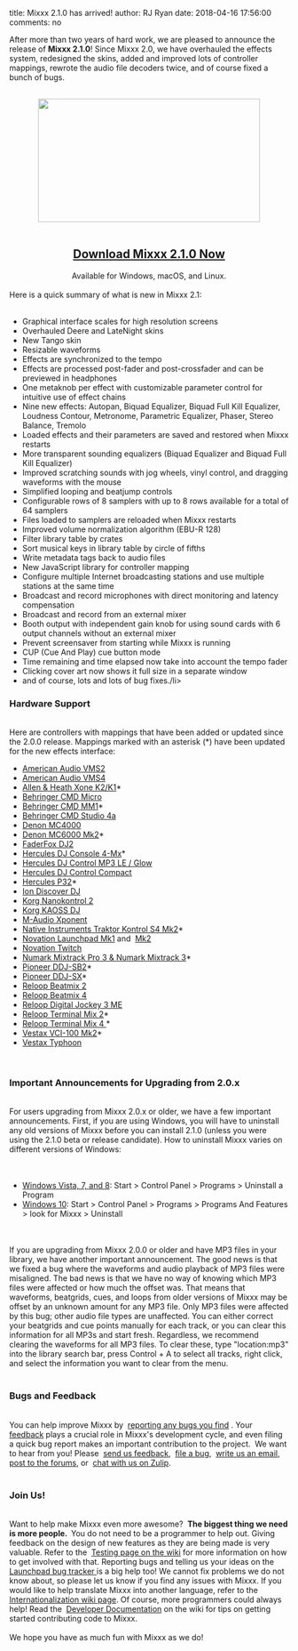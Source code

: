 title: Mixxx 2.1.0 has arrived!
author: RJ Ryan
date: 2018-04-16 17:56:00
comments: no

After more than two years of hard work, we are pleased to announce the release of <b>Mixxx 2.1.0</b>! Since Mixxx 2.0, we have overhauled the effects system, redesigned the skins, added and improved lots of controller mappings, rewrote the audio file decoders twice, and of course fixed a bunch of bugs.<br />
<div style="orphans: auto; text-align: start; text-indent: 0px; widows: auto;">
  <div style="font-family: times; font-variant-east-asian: normal; font-variant-numeric: normal; line-height: normal; margin: 0px;">
    <br />
    <div class="separator" style="clear: both; text-align: center;">
      <a href="{static}/images/news/2.1/splash.png" imageanchor="1" style="margin-left: 1em; margin-right: 1em;">
        <img border="0" data-original-height="450" data-original-width="800" height="222" src="{static}/images/news/2.1/splash.png" width="400" />
      </a>
    </div>
    <div class="separator" style="clear: both; text-align: center;">
    </div>
    <br />
  </div>
  <div style="text-align: center;">
    <div class="separator" style="clear: both;">
    </div>
    <div class="separator" style="clear: both;">
    </div>
    <h2>
      <a href="http://www.mixxx.org/download/?utm_source=blog&amp;utm_medium=blog&amp;utm_campaign=210_release" target="_blank">Download Mixxx 2.1.0 Now</a>
    </h2>
  </div>
  <div style="text-align: center;">Available for Windows, macOS, and Linux.
  </div>
  <br />Here is a quick summary of what is new in Mixxx 2.1:
  <br />
  <br />
  <ul>
    <li>Graphical interface scales for high resolution screens</li>
    <li>Overhauled Deere and LateNight skins</li>
    <li>New Tango skin</li>
    <li>Resizable waveforms</li>
    <li>Effects are synchronized to the tempo</li>
    <li>Effects are processed post-fader and post-crossfader and can be previewed in headphones</li>
    <li>One metaknob per effect with customizable parameter control for intuitive use of effect chains</li>
    <li>Nine new effects: Autopan, Biquad Equalizer, Biquad Full Kill Equalizer, Loudness Contour, Metronome, Parametric Equalizer, Phaser, Stereo Balance, Tremolo</li>
    <li>Loaded effects and their parameters are saved and restored when Mixxx restarts</li>
    <li>More transparent sounding equalizers (Biquad Equalizer and Biquad Full Kill Equalizer)</li>
    <li>Improved scratching sounds with jog wheels, vinyl control, and dragging waveforms with the mouse</li>
    <li>Simplified looping and beatjump controls</li>
    <li>Configurable rows of 8 samplers with up to 8 rows available for a total of 64 samplers</li>
    <li>Files loaded to samplers are reloaded when Mixxx restarts</li>
    <li>Improved volume normalization algorithm (EBU-R 128)</li>
    <li>Filter library table by crates</li>
    <li>Sort musical keys in library table by circle of fifths</li>
    <li>Write metadata tags back to audio files</li>
    <li>New JavaScript library for controller mapping</li>
    <li>Configure multiple Internet broadcasting stations and use multiple stations at the same time</li>
    <li>Broadcast and record microphones with direct monitoring and latency compensation</li>
    <li>Broadcast and record from an external mixer</li>
    <li>Booth output with independent gain knob for using sound cards with 6 output channels without an external mixer</li>
    <li>Prevent screensaver from starting while Mixxx is running</li>
    <li>CUP (Cue And Play) cue button mode</li>
    <li>Time remaining and time elapsed now take into account the tempo fader</li>
    <li>Clicking cover art now shows it full size in a separate window</li>
    <li>and of course, lots and lots of bug fixes./li>
  </ul>
  <h3>Hardware Support</h3>
  <br />Here are controllers with mappings that have been added or updated since the 2.0.0 release. Mappings marked with an asterisk (*) have been updated for the new effects interface:
  <br />
  <ul>
    <li>
      <a href="https://github.com/mixxxdj/mixxx/wiki/american_audio_vms2">American Audio VMS2</a>
    </li>
    <li>
      <a href="https://github.com/mixxxdj/mixxx/wiki/american_audio_vms4">American Audio VMS4</a>
    </li>
    <li>
      <a href="https://github.com/mixxxdj/mixxx/wiki/allen_heath_xone_k2">Allen &amp; Heath Xone K2/K1</a>*
    </li>
    <li>
      <a href="https://github.com/mixxxdj/mixxx/wiki/behringer_cmd_micro">Behringer CMD Micro</a>
    </li>
    <li>
      <a href="https://github.com/mixxxdj/mixxx/wiki/behringer_cmd_mm-1">Behringer CMD MM1</a>*
    </li>
    <li>
      <a href="https://github.com/mixxxdj/mixxx/wiki/behringer_cmd_studio_4a">Behringer CMD Studio 4a</a>
    </li>
    <li>
      <a href="https://github.com/mixxxdj/mixxx/wiki/denon_mc4000">Denon MC4000</a>
    </li>
    <li>
      <a href="https://github.com/mixxxdj/mixxx/wiki/denon_mc6000mk2">Denon MC6000 Mk2</a>*
    </li>
    <li>
      <a href="https://github.com/mixxxdj/mixxx/wiki/faderfox_dj2">FaderFox DJ2</a>
    </li>
    <li>
      <a href="https://github.com/mixxxdj/mixxx/wiki/hercules_dj_console_4-mx">Hercules DJ Console 4-Mx</a>*
    </li>
    <li>
      <a href="https://github.com/mixxxdj/mixxx/wiki/hercules_dj_control_mp3_e2">Hercules DJ Control MP3 LE / Glow</a>
    </li>
    <li>
      <a href="https://github.com/mixxxdj/mixxx/wiki/hercules_djcontrol_compact">Hercules DJ Control Compact</a>
    </li>
    <li>
      <a href="https://github.com/mixxxdj/mixxx/wiki/hercules_p32_dj">Hercules P32</a>*
    </li>
    <li>
      <a href="https://github.com/mixxxdj/mixxx/wiki/ion_discover_dj">Ion Discover DJ</a>
    </li>
    <li>
      <a href="https://github.com/mixxxdj/mixxx/wiki/korg_nanokontrol_2">Korg Nanokontrol 2</a>
    </li>
    <li>
      <a href="https://github.com/mixxxdj/mixxx/wiki/korg_kaoss_dj">Korg KAOSS DJ</a>
    </li>
    <li>
      <a href="https://github.com/mixxxdj/mixxx/wiki/m-audio_xponent">M-Audio Xponent</a>
    </li>
    <li>
      <a href="https://github.com/mixxxdj/mixxx/wiki/native_instruments_traktor_kontrol_s4_mk2">Native Instruments Traktor Kontrol S4 Mk2</a>*
    </li>
    <li>
      <a href="https://github.com/mixxxdj/mixxx/wiki/novation_launchpad_mk1">Novation Launchpad Mk1</a>&nbsp;and&nbsp; <a href="https://github.com/mixxxdj/mixxx/wiki/novation_launchpad_mk2">Mk2</a>
    </li>
    <li>
      <a href="https://github.com/mixxxdj/mixxx/wiki/novation_twitch">Novation Twitch</a>
    </li>
    <li>
      <a href="https://github.com/mixxxdj/mixxx/wiki/numark_mixtrack_pro_3">Numark Mixtrack Pro 3 &amp; Numark Mixtrack 3</a>*
    </li>
    <li>
      <a href="https://github.com/mixxxdj/mixxx/wiki/pioneer_ddj-sb2">Pioneer DDJ-SB2</a>*
    </li>
    <li>
      <a href="https://github.com/mixxxdj/mixxx/wiki/pioneer_ddj-sx">Pioneer DDJ-SX</a>*
    </li>
    <li>
      <a href="https://github.com/mixxxdj/mixxx/wiki/reloop_beatmix_2">Reloop Beatmix 2</a>
    </li>
    <li>
      <a href="https://github.com/mixxxdj/mixxx/wiki/reloop_beatmix_4">Reloop Beatmix 4</a>
    </li>
    <li>
      <a href="https://github.com/mixxxdj/mixxx/wiki/reloop_jockey_3_me">Reloop Digital Jockey 3 ME</a>
    </li>
    <li>
      <a href="https://github.com/mixxxdj/mixxx/wiki/reloop_terminal_mix">Reloop Terminal Mix 2</a>*
    </li>
    <li>
      <a href="https://github.com/mixxxdj/mixxx/wiki/reloop_terminal_mix">Reloop Terminal Mix 4 </a>*
    </li>
    <li>
      <a href="https://github.com/mixxxdj/mixxx/wiki/vestax_vci-100mkii">Vestax VCI-100 Mk2</a>*
    </li>
    <li>
      <a href="https://github.com/mixxxdj/mixxx/wiki/vestax_typhoon">Vestax Typhoon</a>
    </li>
  </ul>
  <br />
  <div>
    <h3>Important Announcements for Upgrading from 2.0.x</h3>
    <div>
      <br />
    </div>For users upgrading from Mixxx 2.0.x or older, we have a few important announcements. First, if you are using Windows, you will have to uninstall any old versions of Mixxx before you can install 2.1.0 (unless you were using the 2.1.0 beta or release candidate). How to uninstall Mixxx varies on different versions of Windows:
    <br />
    <br />
    <br />
    <ul>
      <li>
        <a href="https://support.microsoft.com/en-us/help/2601726">Windows Vista, 7, and 8</a>: Start &gt; Control Panel &gt; Programs &gt; Uninstall a Program
      </li>
      <li>
        <a href="https://support.microsoft.com/en-gb/help/4028054/windows-repair-or-remove-programs-in-windows-10">Windows 10</a>: Start &gt; Control Panel &gt; Programs &gt; Programs And Features &gt; look for Mixxx &gt; Uninstall
      </li>
    </ul>
    <br />
    <br />If you are upgrading from Mixxx 2.0.0 or older and have MP3 files in your library, we have another important announcement. The good news is that we fixed a bug where the waveforms and audio playback of MP3 files were misaligned. The bad news is that we have no way of knowing which MP3 files were affected or how much the offset was. That means that waveforms, beatgrids, cues, and loops from older versions of Mixxx may be offset by an unknown amount for any MP3 file. Only MP3 files were affected by this bug; other audio file types are unaffected. You can either correct your beatgrids and cue points manually for each track, or you can clear this information for all MP3s and start fresh. Regardless, we recommend clearing the waveforms for all MP3 files. To clear these, type "location:mp3" into the library search bar, press Control + A to select all tracks, right click, and select the information you want to clear from the menu.
    <br />
    <br />
  </div>
  <h3>
  </h3>
  <h3>Bugs and Feedback
  </h3>
  <div>
    <br />
  </div>
  <div>
    <div>
      <div style="margin: 0px;">
        <b>
          <span class="Apple-style-span" style="font-weight: normal;">
            <b>
              <span class="Apple-style-span" style="font-weight: normal;">You can help improve Mixxx by&nbsp;
              </span>
              <span class="Apple-style-span" style="font-weight: normal;">
                <a href="https://bugs.launchpad.net/mixxx/+filebug" target="_blank">reporting any bugs you find</a>
              </span>
              <span class="Apple-style-span" style="font-weight: normal;">. Your&nbsp;
                <a href="https://docs.google.com/forms/d/14pLA_aeK0TZUgpfEa6uVLknRX2CBPBPf99gHNHkYgUc/viewform" target="_blank">feedback</a>&nbsp;plays a crucial role in Mixxx's development cycle, and even filing a quick bug report makes an important contribution to the project.&nbsp;
              </span>
            </b>
          </span>
        </b>We want to hear from you! Please&nbsp;
        <a href="https://docs.google.com/forms/d/14pLA_aeK0TZUgpfEa6uVLknRX2CBPBPf99gHNHkYgUc/viewform" target="_blank">send us feedback</a>,&nbsp;
        <a href="https://bugs.launchpad.net/mixxx/+filebug" target="_blank">file a bug</a>,&nbsp;
        <a href="https://lists.sourceforge.net/lists/listinfo/mixxx-devel" target="_blank">write us an email</a>,&nbsp;
        <a href="https://mixxx.org/forums/" target="_blank">post to the forums</a>, or&nbsp;
        <a href="https://mixxx.zulipchat.com/" target="_blank">chat with us on Zulip</a>.
      </div>
    </div>
    <div>
      <div style="margin: 0px;">
        <b>
          <span class="Apple-style-span" style="font-weight: normal;">
            <br />
          </span>
        </b>
      </div>
    </div>
    <div style="margin: 0px;">
      <h3>
      </h3>
      <h3>Join Us!
      </h3>
      <div>
        <br />
      </div>
      <div>
        <div>Want to help make Mixxx even more awesome?&nbsp;
          <b>The biggest thing we need is more people.
          </b>&nbsp;You do not need to be a programmer to help out. Giving feedback on the design of new features as they are being made is very valuable. Refer to the&nbsp;
          <a href="https://github.com/mixxxdj/mixxx/wiki/testing">Testing page on the wiki</a>&nbsp;for more information on how to get involved with that. Reporting bugs and telling us your ideas on the&nbsp;
          <a href="https://bugs.launchpad.net/mixxx">Launchpad bug tracker&nbsp;</a>is a big help too! We cannot fix problems we do not know about, so please let us know if you find any issues with Mixxx. If you would like to help translate Mixxx into another language, refer to the&nbsp;
          <a href="https://github.com/mixxxdj/mixxx/wiki/internationalization">Internationalization wiki page</a>. Of course, more programmers could always help! Read the&nbsp;
          <a href="https://github.com/mixxxdj/mixxx/wiki#developer_documentation">Developer Documentation</a>&nbsp;on the wiki for tips on getting started contributing code to Mixxx.
        </div>
        <div>
          <br />
        </div>
        <div>We hope you have as much fun with Mixxx as we do!
        </div>
      </div>
    </div>
  </div>
</div>
